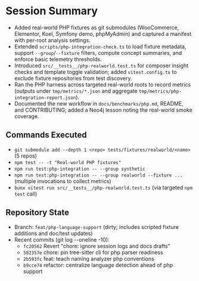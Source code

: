# Session Summary
- Added real-world PHP fixtures as git submodules (WooCommerce, Elementor, Koel, Symfony demo, phpMyAdmin) and captured a manifest with per-root analysis settings.
- Extended `scripts/php-integration-check.ts` to load fixture metadata, support `--group`/`--fixture` filters, compute concept summaries, and enforce basic telemetry thresholds.
- Introduced `src/__tests__/php-realworld.test.ts` for composer insight checks and template toggle validation; added `vitest.config.ts` to exclude fixture repositories from test discovery.
- Ran the PHP harness across targeted real-world roots to record metrics (outputs under `tmp/metrics/*.json` and aggregate `tmp/metrics/php-integration-report.json`).
- Documented the new workflow in `docs/benchmarks/php.md`, README, and CONTRIBUTING; added a Neo4j lesson noting the real-world smoke coverage.

## Commands Executed
- `git submodule add --depth 1 <repo> tests/fixtures/realworld/<name>` (5 repos)
- `npm test -- -t "Real-world PHP fixtures"`
- `npm run test:php-integration -- --group synthetic`
- `npm run test:php-integration -- --group realworld --fixture ...` (multiple invocations to collect metrics)
- `bunx vitest run src/__tests__/php-realworld.test.ts` (via targeted `npm test` call)

## Repository State
- Branch: `feat/php-language-support` (dirty; includes scripted fixture additions and doc/test updates)
- Recent commits (git log --oneline -10):
  - `fc20562` Revert "chore: ignore session logs and docs drafts"
  - `582357e` chore: pin tree-sitter cli for php parser readiness
  - `2b593fc` feat: teach naming analyzer php conventions
  - `b9cce74` refactor: centralize language detection ahead of php support

